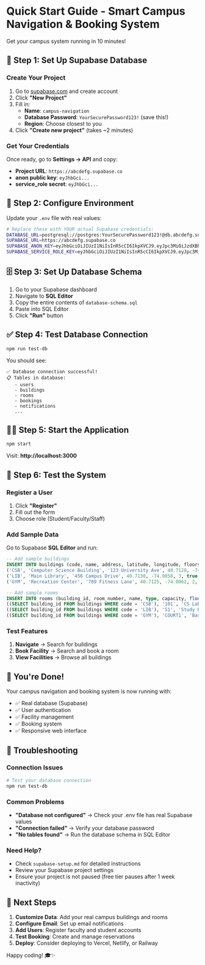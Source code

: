# Quick Start Guide - Smart Campus Navigation & Booking System

Get your campus system running in 10 minutes!

## 🚀 Step 1: Set Up Supabase Database

### Create Your Project
1. Go to [supabase.com](https://supabase.com) and create account
2. Click **"New Project"**
3. Fill in:
   - **Name**: `campus-navigation`
   - **Database Password**: `YourSecurePassword123!` (save this!)
   - **Region**: Choose closest to you
4. Click **"Create new project"** (takes ~2 minutes)

### Get Your Credentials
Once ready, go to **Settings → API** and copy:
- **Project URL**: `https://abcdefg.supabase.co`
- **anon public key**: `eyJhbGci...`
- **service_role secret**: `eyJhbGci...`

## 🔧 Step 2: Configure Environment

Update your `.env` file with real values:

```bash
# Replace these with YOUR actual Supabase credentials:
DATABASE_URL=postgresql://postgres:YourSecurePassword123!@db.abcdefg.supabase.co:5432/postgres
SUPABASE_URL=https://abcdefg.supabase.co
SUPABASE_ANON_KEY=eyJhbGciOiJIUzI1NiIsInR5cCI6IkpXVCJ9.eyJpc3MiOiJzdXBhYmFzZSIsInJlZiI6ImFiY2RlZmciLCJyb2xlIjoiYW5vbiIsImlhdCI6MTY5...
SUPABASE_SERVICE_ROLE_KEY=eyJhbGciOiJIUzI1NiIsInR5cCI6IkpXVCJ9.eyJpc3MiOiJzdXBhYmFzZSIsInJlZiI6ImFiY2RlZmciLCJyb2xlIjoic2VydmljZV9yb2xlIiwiaWF0IjoxNjk...
```

## 🗄️ Step 3: Set Up Database Schema

1. Go to your Supabase dashboard
2. Navigate to **SQL Editor**
3. Copy the entire contents of `database-schema.sql`
4. Paste into SQL Editor
5. Click **"Run"** button

## ✅ Step 4: Test Database Connection

```bash
npm run test-db
```

You should see:
```
✅ Database connection successful!
📋 Tables in database:
   - users
   - buildings
   - rooms
   - bookings
   - notifications
   ...
```

## 🏃‍♂️ Step 5: Start the Application

```bash
npm start
```

Visit: **http://localhost:3000**

## 🎯 Step 6: Test the System

### Register a User
1. Click **"Register"**
2. Fill out the form
3. Choose role (Student/Faculty/Staff)

### Add Sample Data
Go to Supabase **SQL Editor** and run:

```sql
-- Add sample buildings
INSERT INTO buildings (code, name, address, latitude, longitude, floors, is_accessible, description) VALUES
('CSB', 'Computer Science Building', '123 University Ave', 40.7128, -74.0060, 4, true, 'Main CS building'),
('LIB', 'Main Library', '456 Campus Drive', 40.7130, -74.0058, 3, true, 'Central library'),
('GYM', 'Recreation Center', '789 Fitness Lane', 40.7125, -74.0062, 2, true, 'Sports facilities');

-- Add sample rooms
INSERT INTO rooms (building_id, room_number, name, type, capacity, floor, is_accessible, description) VALUES
((SELECT building_id FROM buildings WHERE code = 'CSB'), '101', 'CS Lab 1', 'LABORATORY', 30, 1, true, 'Computer lab'),
((SELECT building_id FROM buildings WHERE code = 'LIB'), 'S1', 'Study Room 1', 'STUDY_ROOM', 8, 1, true, 'Group study room'),
((SELECT building_id FROM buildings WHERE code = 'GYM'), 'COURT1', 'Basketball Court', 'SPORTS_VENUE', 50, 1, true, 'Full court');
```

### Test Features
1. **Navigate** → Search for buildings
2. **Book Facility** → Search and book a room
3. **View Facilities** → Browse all buildings

## 🎉 You're Done!

Your campus navigation and booking system is now running with:
- ✅ Real database (Supabase)
- ✅ User authentication
- ✅ Facility management
- ✅ Booking system
- ✅ Responsive web interface

## 🐛 Troubleshooting

### Connection Issues
```bash
# Test your database connection
npm run test-db
```

### Common Problems
- **"Database not configured"** → Check your .env file has real Supabase values
- **"Connection failed"** → Verify your database password
- **"No tables found"** → Run the database schema in SQL Editor

### Need Help?
- Check `supabase-setup.md` for detailed instructions
- Review your Supabase project settings
- Ensure your project is not paused (free tier pauses after 1 week inactivity)

## 🚀 Next Steps

1. **Customize Data**: Add your real campus buildings and rooms
2. **Configure Email**: Set up email notifications
3. **Add Users**: Register faculty and student accounts
4. **Test Booking**: Create and manage reservations
5. **Deploy**: Consider deploying to Vercel, Netlify, or Railway

Happy coding! 🎓✨